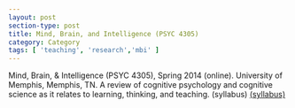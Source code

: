```yaml
---
layout: post
section-type: post
title: Mind, Brain, and Intelligence (PSYC 4305)
category: Category
tags: [ 'teaching', 'research','mbi' ]
---
```

Mind, Brain, & Intelligence (PSYC 4305), Spring 2014 (online). University of Memphis, Memphis, TN. A review of cognitive psychology and cognitive science as it relates to learning, thinking, and teaching. (syllabus)  [(syllabus)](https://umdrive.memphis.edu/aolney/public/Teaching/mbi_s2010_syllabus.pdf)

